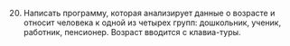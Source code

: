 20.	Написать программу, которая анализирует данные о возрасте и относит человека к одной из четырех групп: дошкольник, ученик, работник, пенсионер. Возраст вводится с клавиа-туры.
